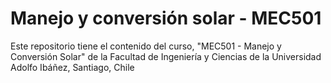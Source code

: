 # Manejo y conversión solar - MEC501
Este repositorio tiene el contenido del curso, "MEC501 - Manejo y Conversión Solar" de la Facultad de Ingeniería y Ciencias de la Universidad Adolfo Ibáñez, Santiago, Chile
